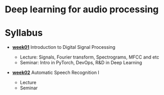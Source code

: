 # Deep learning for audio processing

# Syllabus

- [__week01__]() Introduction to Digital Signal Processing
  - Lecture: Signals, Fourier transform, Spectrograms, MFCC and etc
  - Seminar: Intro in PyTorch, DevOps, R&D in Deep Learning
  
- [__week02__]() Automatic Speech Recognition I
  - Lecture
  - Seminar

